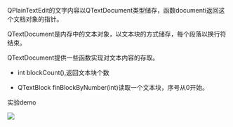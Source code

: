QPlainTextEdit的文字内容以QTextDocument类型储存，函数documenti返回这个文档对象的指针。

QTextDocument是内存中的文本对象，以文本块的方式储存，每个段落以换行符结束。

QTextDocument提供一些函数实现对文本内容的存取。

- int blockCount(),返回文本块个数

- QTextBlock finBlockByNumber(int)读取一个文本块，序号从0开始。

实验demo

![](https://gitee.com/hxc8/images2/raw/master/img/202407172215061.jpg)